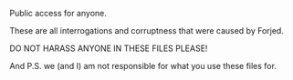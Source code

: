 Public access for anyone.

These are all interrogations and corruptness that were caused by Forjed.

DO NOT HARASS ANYONE IN THESE FILES PLEASE!

And P.S. we (and I) am not responsible for what you use these files for.
